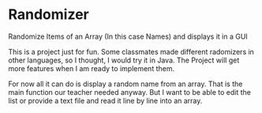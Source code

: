 # Randomizer
Randomize Items of an Array (In this case Names) and displays it in a GUI 

This is a project just for fun. Some classmates made different radomizers in other languages, so I thought, I would try it in Java. 
The Project will get more features when I am ready to implement them. 

For now all it can do is display a random name from an array. That is the main function our teacher needed anyway. But I want to be able to edit the list or provide a text file and read it line by line into an array. 
